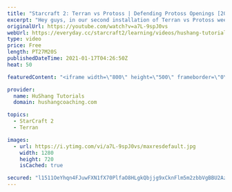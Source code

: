 ```yaml
---
title: "Starcraft 2: Terran vs Protoss | Defending Protoss Openings [2021]"
excerpt: "Hey guys, in our second installation of Terran vs Protoss week we're looking at how to defend a bunch of different openings with the safe beginner terran opening.   Starcraft 2: Terran vs Protoss | Defending Protoss Openings [2021] #Starcraft2 #TerranVsProtoss #TvP #Terran #SC2  0:00 - Intro/Cinematic"
originalUrl: https://youtube.com/watch?v=a7L-9spJ0vs
webUrl: https://everyday.cc/starcraft2/learning/videos/hushang-tutorials-starcraft-2-terran-vs-protoss-defending-protoss-openings-2021/
type: video
price: Free
length: PT27M20S
publishedDateTime: 2021-01-17T04:26:50Z
heat: 50

featuredContent: "<iframe width=\"800\" height=\"500\" frameborder=\"0\" src=\"https://www.youtube.com/embed/a7L-9spJ0vs\" allow=\"accelerometer; autoplay; encrypted-media; gyroscope; picture-in-picture\" allowfullscreen></iframe>"

provider:
  name: HuShang Tutorials
  domain: hushangcoaching.com

topics:
  - StarCraft 2
  - Terran

images:
  - url: https://i.ytimg.com/vi/a7L-9spJ0vs/maxresdefault.jpg
    width: 1280
    height: 720
    isCached: true

secured: "l1511OeYhqn4FJuwFXN1fX70PlfaO8HLgkQbjjg9xCknFlm5m2zbbVgBBU2AzSsKomHsaDeVkpADOwMuOuU5U5BCGCTDoZOc7B7isMyQ48WA1alKLZDHf4mDoD/frwUz23pfQCTYEhVYP8SRxc/zc7sVBfVRdd5rpQycRVNH+TwIn5IV1QnXDfYMCETRsPmYCyZ16NrwTMyEDd8knKLrxtFSArSrSUufmGqo8OBy3uLHw0sOY+BJRPuZH8c2DQGmZf805b3KV//oJoVDB48Gv2ei/sRX8cb2i/3IC1uB4TXME+1fFl4NRTgiZOI4jXqNNPhvGnpXxnnuExg2kjs6FEodKUsy75v5BM3BnRH50NmTMDUH4FgfPP116G+aPDSoFmS5S+FuiepuDrvltXTCgSzXuyGqCizbq3Eowqloreg=;ta6M+xiXri+cut5Oa3JtIw=="
---
```


